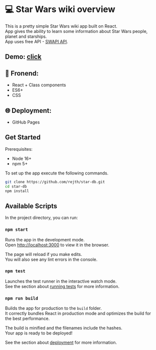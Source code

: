# 💻 Star Wars wiki overview

This is a pretty simple Star Wars wiki app built on React.\
App gives the ability to learn some information about Star Wars people, planet and starships.\
App uses free API - [SWAPI API](https://swapi.dev/).

## Demo: [click](https://rejth.github.io/star-db/)

## 🧱 Fronend:
  * React + Class components
  * ES6+
  * CSS
  
## 🌐 Deployment:
  * GitHub Pages

## Get Started

Prerequisites:

- Node 16+
- npm 5+

To set up the app execute the following commands.

```bash
git clone https://github.com/rejth/star-db.git
cd star-db
npm install
```

## Available Scripts

In the project directory, you can run:

### `npm start`

Runs the app in the development mode.\
Open [http://localhost:3000](http://localhost:3000) to view it in the browser.

The page will reload if you make edits.\
You will also see any lint errors in the console.

### `npm test`

Launches the test runner in the interactive watch mode.\
See the section about [running tests](https://facebook.github.io/create-react-app/docs/running-tests) for more information.

### `npm run build`

Builds the app for production to the `build` folder.\
It correctly bundles React in production mode and optimizes the build for the best performance.

The build is minified and the filenames include the hashes.\
Your app is ready to be deployed!

See the section about [deployment](https://facebook.github.io/create-react-app/docs/deployment) for more information.

